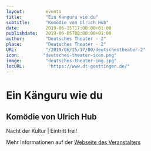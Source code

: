 ```yaml
---
layout:        events
title:         "Ein Känguru wie du"
subtitle:      "Komödie von Ulrich Hub"
date:          2019-06-15T17:00:00+01:00
publishdate:   2019-06-05T00:00:00+01:00
author:        "Deutsches Theater - 2"
place:         "Deutsches Theater - 2"
URL:           "/2019/06/15/17/00/deutschestheater-2"
icon:         "deutsches-theater-icon.png"
image:         "deutsches-theater-img.jpg"
locURL:         "https://www.dt-goettingen.de/"
---
```


Ein Känguru wie du
===========

Komödie von Ulrich Hub
-----------

 Nacht der Kultur | Eintritt frei!

Mehr Informationen auf der [Webseite des Veranstalters](https://www.dt-goettingen.de/stueck/ein-kaenguru-wie-du/)
